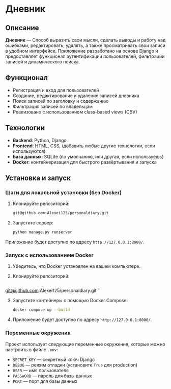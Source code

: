 # Дневник 

## Описание

**Дневник** — Способ выразить свои мысли, сделать выводы и работу над ошибками, редактировать, удалять, а также просматривать свои записи в удобном интерфейсе. Приложение разработано на основе Django и предоставляет функционал аутентификации пользователей, фильтрации записей и динамического поиска.

## Функционал
- Регистрация и вход для пользователей
- Создание, редактирование и удаление записей дневника
- Поиск записей по заголовку и содержанию
- Фильтрация записей по владельцам
- Реализовано с использованием class-based views (CBV)

## Технологии
- **Backend**: Python, Django
- **Frontend**: HTML, CSS, (добавить любые другие технологии, если используются)
- **База данных**: SQLite (по умолчанию, или другая, если используешь)
- **Docker**: контейнеризация для быстрого развёртывания и запуска

## Установка и запуск

### Шаги для локальной установки (без Docker)

1. Клонируйте репозиторий:

    ```bash
   git@github.com:Alexei125/personaldiary.git 
    ```

2. Запустите сервер:

    ```bash
    python manage.py runserver
    ```

Приложение будет доступно по адресу `http://127.0.0.1:8000/`.

### Запуск с использованием Docker

1. Убедитесь, что Docker установлен на вашем компьютере.

2. Клонируйте репозиторий:

    ```bash
git@github.com:Alexei125/personaldiary.git
    ```

3. Запустите контейнеры с помощью Docker Compose:

    ```bash
    docker-compose up --build
    ```

4. Приложение будет доступно по адресу `http://127.0.0.1:8000/`.

### Переменные окружения

Проект использует следующие переменные окружения, которые можно настроить в файле `.env`:
- `SECRET_KEY` — секретный ключ Django
- `DEBUG` — режим отладки (установите `True` для production)
- `USER` — имя пользователя
- `PASSWORD` — пароль для базы данных
- `PORT` — порт для базы данных

